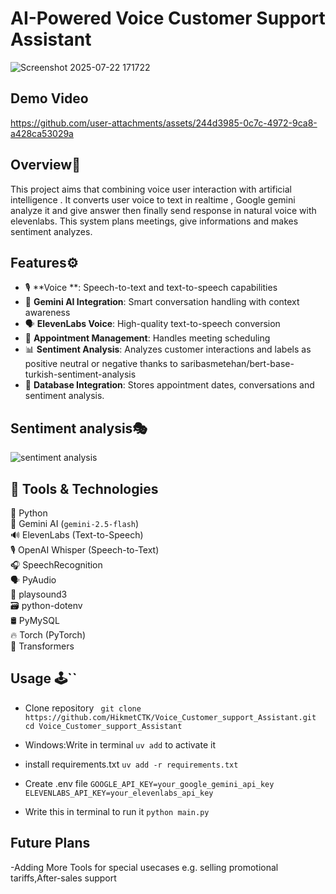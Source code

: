 # AI-Powered Voice Customer Support Assistant
![Screenshot 2025-07-22 171722](https://github.com/user-attachments/assets/09a3b982-9d05-4ab9-8d27-e10092ee6eb3)

## Demo Video



https://github.com/user-attachments/assets/244d3985-0c7c-4972-9ca8-a428ca53029a

## Overview🔎

This project aims that combining voice user interaction with artificial intelligence . It converts user voice to text in realtime , Google gemini analyze it and give answer then finally send response in natural voice with elevenlabs.
This system plans meetings, give informations and makes sentiment analyzes.

## Features⚙️

- 🎙️ **Voice **: Speech-to-text and text-to-speech capabilities
- 🤖 **Gemini AI Integration**: Smart conversation handling with context awareness
- 🗣️ **ElevenLabs Voice**: High-quality text-to-speech conversion
- 📅 **Appointment Management**: Handles meeting scheduling
- 📊 **Sentiment Analysis**: Analyzes customer interactions and labels as positive neutral or negative thanks to saribasmetehan/bert-base-turkish-sentiment-analysis
- 💾 **Database Integration**: Stores appointment dates, conversations and  sentiment analysis.

## Sentiment analysis🎭
![sentiment analysis](https://github.com/user-attachments/assets/fc06e833-5590-4fb4-b64c-db208d983505)


## 🧰 Tools & Technologies

🐍 Python  
🤖 Gemini AI (`gemini-2.5-flash`)  
🔊 ElevenLabs (Text-to-Speech)  
🎙️ OpenAI Whisper (Speech-to-Text)  
🎧 SpeechRecognition  
🗣️ PyAudio  
📢 playsound3   
🗃️ python-dotenv  
🛢️ PyMySQL  
🔥 Torch (PyTorch)  
🧠 Transformers

## Usage 🕹️``

* Clone repository
``
git clone https://github.com/HikmetCTK/Voice_Customer_support_Assistant.git
cd Voice_Customer_support_Assistant``

* Windows:Write in terminal
``
uv add
``
to  activate it 

* install requirements.txt
  ``uv add -r requirements.txt``

* Create .env file
``GOOGLE_API_KEY=your_google_gemini_api_key
ELEVENLABS_API_KEY=your_elevenlabs_api_key``

*  Write this in terminal to run it
  ``python main.py``

## Future Plans

-Adding More Tools for special usecases e.g. 
selling promotional tariffs,After-sales support


